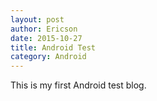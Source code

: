 ```yaml
---
layout: post
author: Ericson
date: 2015-10-27
title: Android Test
category: Android
---
```


This is my first Android test blog.